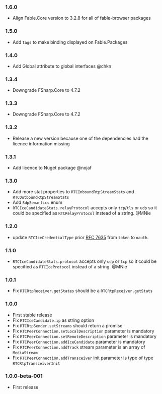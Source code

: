 ### 1.6.0 

* Align Fable.Core version to 3.2.8 for all of fable-browser packages

### 1.5.0 

* Add `tags` to make binding displayed on Fable.Packages

### 1.4.0

* Add Global attribute to global interfaces @chkn

### 1.3.4

* Downgrade FSharp.Core to 4.7.2

### 1.3.3

* Downgrade FSharp.Core to 4.7.2

### 1.3.2

* Release a new version because one of the dependencies had the licence information missing

### 1.3.1

* Add licence to Nuget package @nojaf

### 1.3.0

* Add more stat properties to `RTCInboundRtpStreamStats` and `RTCOutboundRtpStreamStats`
* Add `SdpSemantics` enum
* `RTCIceCandidateStats.relayProtocol` accepts only `tcp`/`tls` or `udp` so it could be specified as `RTCRelayProtocol` instead of a string. @MNie

### 1.2.0

* update `RTCIceCredentialType` prior [RFC 7635](https://tools.ietf.org/html/rfc7635) from `token` to `oauth`.

### 1.1.0

* `RTCIceCandidateStats.protocol` accepts only `udp` or `tcp` so it could be specified as `RTCIceProtocol` instead of a string. @MNie

### 1.0.1

* Fix `RTCRtpReceiver.getStates` should be a `RTCRtpReceiver.getStats`

### 1.0.0

* First stable release
* Fix `RTCIceCandidate.ip` as string option
* Fix `RTCRtpSender.setStreams` should return a promise
* Fix `RTCPeerConnection.setLocalDescription` parameter is mandatory
* Fix `RTCPeerConnection.setRemoteDescription` parameter is mandatory
* Fix `RTCPeerConnection.addIceCandidate` parameter is mandatory
* Fix `RTCPeerConnection.addTrack` stream parameter is an array of `MediaStream`
* Fix `RTCPeerConnection.addTransceiver` init parameter is type of type `RTCRtpTransceiverInit`

### 1.0.0-beta-001

* First release
